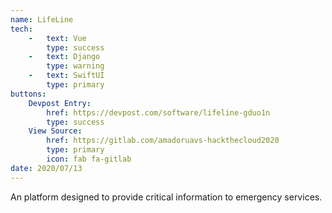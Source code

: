 ```yaml
---
name: LifeLine
tech:
    -   text: Vue
        type: success
    -   text: Django
        type: warning
    -   text: SwiftUI
        type: primary
buttons:
    Devpost Entry:
        href: https://devpost.com/software/lifeline-gduo1n
        type: success
    View Source:
        href: https://gitlab.com/amadoruavs-hackthecloud2020
        type: primary
        icon: fab fa-gitlab
date: 2020/07/13
---
```


An platform designed to provide critical information to emergency services.